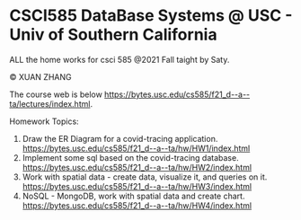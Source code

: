 # CSCI585 DataBase Systems @ USC - Univ of Southern California 
ALL the home works for csci 585 @2021 Fall taight by Saty.

&copy; XUAN ZHANG

The course web is below
https://bytes.usc.edu/cs585/f21_d--a--ta/lectures/index.html.

Homework Topics:
1. Draw the ER Diagram for a covid-tracing application. 
   https://bytes.usc.edu/cs585/f21_d--a--ta/hw/HW1/index.html
2. Implement some sql based on the covid-tracing database.
   https://bytes.usc.edu/cs585/f21_d--a--ta/hw/HW2/index.html
3. Work with spatial data - create data, visualize it, and queries on it.
   https://bytes.usc.edu/cs585/f21_d--a--ta/hw/HW3/index.html
4. NoSQL - MongoDB, work with spatial data and create chart.
   https://bytes.usc.edu/cs585/f21_d--a--ta/hw/HW4/index.html
   
